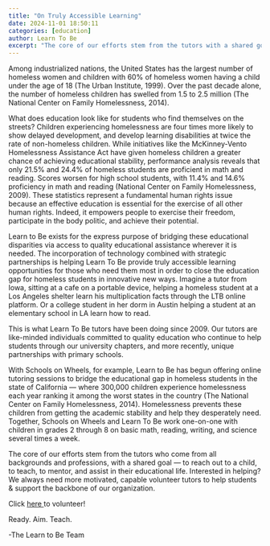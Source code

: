 ```yaml
---
title: "On Truly Accessible Learning"
date: 2024-11-01 18:50:11
categories: [education]
author: Learn To Be
excerpt: "The core of our efforts stem from the tutors with a shared goal — to reach out to a child, to teach, to mentor, and assist in their educational life."
---
```


<p id="">
 Among industrialized nations, the United States has the largest number of homeless women and children with 60% of homeless women having a child under the age of 18 (The Urban Institute, 1999). Over the past decade alone, the number of homeless children has swelled from 1.5 to 2.5 million (The National Center on Family Homelessness, 2014).
</p>
<p id="">
 What does education look like for students who find themselves on the streets? Children experiencing homelessness are four times more likely to show delayed development, and develop learning disabilities at twice the rate of non-homeless children. While initiatives like the McKinney-Vento Homelessness Assistance Act have given homeless children a greater chance of achieving educational stability, performance analysis reveals that only 21.5% and 24.4% of homeless students are proficient in math and reading. Scores worsen for high school students, with 11.4% and 14.6% proficiency in math and reading (National Center on Family Homelessness, 2009). These statistics represent a fundamental human rights issue because an effective education is essential for the exercise of all other human rights. Indeed, it empowers people to exercise their freedom, participate in the body politic, and achieve their potential.
</p>
<p id="">
 Learn to Be exists for the express purpose of bridging these educational disparities via access to quality educational assistance wherever it is needed. The incorporation of technology combined with strategic partnerships is helping Learn To Be provide truly accessible learning opportunities for those who need them most in order to close the education gap for homeless students in innovative new ways. Imagine a tutor from Iowa, sitting at a cafe on a portable device, helping a homeless student at a Los Angeles shelter learn his multiplication facts through the LTB online platform. Or a college student in her dorm in Austin helping a student at an elementary school in LA learn how to read.
</p>
<p id="">
 This is what Learn To Be tutors have been doing since 2009. Our tutors are like-minded individuals committed to quality education who continue to help students through our university chapters, and more recently, unique partnerships with primary schools.
</p>
<p id="">
 With Schools on Wheels, for example, Learn to Be has begun offering online tutoring sessions to bridge the educational gap in homeless students in the state of California — where 300,000 children experience homelessness each year ranking it among the worst states in the country (The National Center on Family Homelessness, 2014). Homelessness prevents these children from getting the academic stability and help they desperately need. Together, Schools on Wheels and Learn To Be work one-on-one with children in grades 2 through 8 on basic math, reading, writing, and science several times a week.
</p>
<p id="">
 The core of our efforts stem from the tutors who come from all backgrounds and professions, with a shared goal — to reach out to a child, to teach, to mentor, and assist in their educational life. Interested in helping? We always need more motivated, capable volunteer tutors to help students &amp; support the backbone of our organization.
</p>
<p id="">
 Click
 <a href="https://www.learntobe.org/apply" target="_blank">
  here
 </a>
 to volunteer!
</p>
<p id="">
 Ready. Aim. Teach.
</p>
<p id="">
 -The Learn to Be Team
</p>
<p id="">
 ‍
</p>
